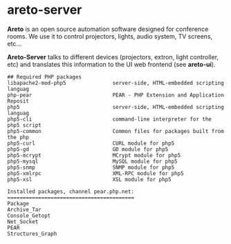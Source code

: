 # areto-server

**Areto** is an open source automation software designed for conference rooms. We use it to control projectors, lights, audio system, TV screens, etc...

**Areto-Server** talks to different devices (projectors, extron, light controller, etc) and translates this information to the UI web frontend (see **areto-ui**).

```
## Required PHP packages
libapache2-mod-php5               server-side, HTML-embedded scripting languag
php-pear                          PEAR - PHP Extension and Application Reposit
php5                              server-side, HTML-embedded scripting languag
php5-cli                          command-line interpreter for the php5 script
php5-common                       Common files for packages built from the php
php5-curl                         CURL module for php5
php5-gd                           GD module for php5
php5-mcrypt                       MCrypt module for php5
php5-mysql                        MySQL module for php5
php5-snmp                         SNMP module for php5
php5-xmlrpc                       XML-RPC module for php5
php5-xsl                          XSL module for php5

Installed packages, channel pear.php.net:
=========================================
Package          
Archive_Tar      
Console_Getopt  
Net_Socket      
PEAR            
Structures_Graph 
```
